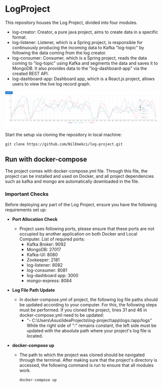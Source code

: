 # LogProject

This repository houses the Log Project, divided into four modules.

- log-creator: Creator, a pure java project, aims to create data in a specific format.
- log-listener: Listener, which is a Spring project, is responsible for continuously producing the incoming data to Kafka "log-topic" by following the data coming from the log creator.
- log-consumer: Consumer, which is a Spring project, reads the data coming to "log-topic" using Kafka and segments the data and saves it to MongoDB. It also provides data to the "log-dashboard-app" via the created REST API.
- log-dashboard-app: Dashboard app, which is a React.js project, allows users to view the live log record graph.


![UI-IMAGE!](ui-image.png)

Start the setup via cloning the repository in local machine:
```shell
git clone https://github.com/NilEmekci/log-project.git
```

## Run with docker-compose

The project comes with docker-compose.yml file. Through this file, the project can be installed and used on Docker, and all project dependencies such as kafka and mongo are automatically downloaded in the file.



### Important Checks

Before deploying any part of the Log Project, ensure you have the following requirements set up:

- **Port Allocation Check**
   - Project uses following ports, please ensure that these ports are not occupied by another application on both Docker and Local Computer. List of required ports:
     - Kafka Broker: 9092
     - MongoDB: 27017
     - Kafka-UI: 8080
     - Zookeeper: 2181
     - log-listener: 8082
     - log-consumer: 8081
     - log-dashboard app: 3000
     - mongo-express: 8084

- **Log File Path Update**
   - In docker-compose.yml of project, the following log file paths should be updated according to your computer. For this, the following steps must be performed. If you cloned the project, lines 31 and 46 in docker-compose.yml need to be updated:
       - "- C:\Users\Asus\IdeaProjects\log-project\app\logs:/app/logs" While the right side of ":" remains constant, the left side must be updated with the absolute path where your project's log file is located.




- **docker-compose up**
   - The path to which the project was cloned should be navigated through the terminal. After making sure that the project's directory is accessed, the following command is run to ensure that all modules work.
     ```shell
     docker-compose up
     ```
